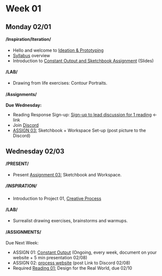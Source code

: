 # Week 01
## Monday 02/01

#### /Inspiration/Iteration/

* Hello and welcome to [Ideation & Prototyping](https://docs.google.com/presentation/d/1xnn1HyF2itAXpZmDMafjtq32GuBJ7HIbYbOwk9zcxDU/edit?usp=sharing)
* [Syllabus](Important_Links.md) overview
* Introduction to [Constant Output and Sketchbook Assignment](https://docs.google.com/presentation/d/18Vk7SYn7Nu-OIRZikSdY49G4PF63goR1PVQWlDCK0SY/edit?usp=sharing) (Slides) 

#### /LAB/ 

* Drawing from life exercises: Contour Portraits.

#### /Assignments/ 

**Due Wednesday:** 
* Reading Response Sign-up: [Sign-up to lead discussion for 1 reading](https://docs.google.com/document/d/1fAg28gF4t-Y-D6fQUzeWo-ufKeVOrPIixJw9jL-jSA8/edit?usp=sharing) ← link
* Join [Discord](https://discord.gg/vjU8nXPVZK)
* [ASSIGN 03:](3_sketchbook_workspace.md) Sketchbook + Workspace Set-up (post picture to the Discord)


## Wednesday 02/03

#### /PRESENT/ 
* Present [Assignment 03:](3_sketchbook_workspace.md) Sketchbook and Workspace. 

##### /INSPIRATION/ 
* Introduction to Project 01, [Creative Process](Project1_creative_process.md)

#### /LAB/  
* Surrealist drawing exercises, brainstorms and warmups. 

#### /ASSIGNMENTS/

Due Next Week:

* ASSIGN 01: [Constant Output](1_constant_output.md) (Ongoing, every week, document on your website + 5 min presentation 02/08)
* ASSIGN 02: [process website](2_process_website.md) (post Link to Discord 02/08) 
* Required [Reading 01:](Readings_Responses.md) Design for the Real World, due 02/10 



